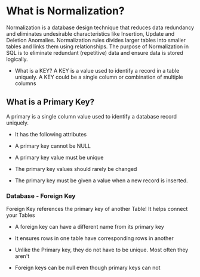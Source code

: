 # What is Normalization?
Normalization is a database design technique that reduces data redundancy and eliminates undesirable characteristics like Insertion, Update and Deletion Anomalies. Normalization rules divides larger tables into smaller tables and links them using relationships. The purpose of Normalization in SQL is to eliminate redundant (repetitive) data and ensure data is stored logically.

* What is a KEY?
A KEY is a value used to identify a record in a table uniquely. A KEY could be a single column or combination of multiple columns

## What is a Primary Key?

A primary is a single column value used to identify a database record uniquely.

* It has the following attributes

* A primary key cannot be NULL

* A primary key value must be unique

* The primary key values should rarely be changed

* The primary key must be given a value when a new record is inserted.



### Database - Foreign Key

Foreign Key references the primary key of another Table! It helps connect your Tables

* A foreign key can have a different name from its primary key

* It ensures rows in one table have corresponding rows in another

* Unlike the Primary key, they do not have to be unique. Most often they aren't

* Foreign keys can be null even though primary keys can not 
